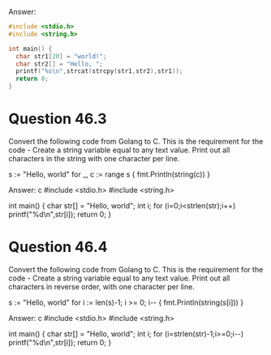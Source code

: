 Answer:
```c
#include <stdio.h>
#include <string.h>

int main() {
  char str1[20] = "world!";
  char str2[] = "Hello, ";
  printf("%s\n",strcat(strcpy(str1,str2),str1));
  return 0;
}
```

# Question 46.3
Convert the following code from Golang to C. This is the requirement for the code - Create a string variable equal to any text value. Print out all characters in the string with one character per line.

s := "Hello, world"
for _, c := range s {
  fmt.Println(string(c))
}

Answer: c
#include <stdio.h>
#include <string.h>

int main() {
    char str[] = "Hello, world";
     int i;
    for (i=0;i<strlen(str);i++) printf("%d\n",str[i]);
    return 0;
}


# Question 46.4
Convert the following code from Golang to C. This is the requirement for the code - Create a string variable equal to any text value. Print out all characters in reverse order, with one character per line.

s := "Hello, world"
for i := len(s)-1; i >= 0; i-- {
    fmt.Println(string(s[i]))
}

Answer: c
#include <stdio.h>
#include <string.h>

int main() {
    char str[] = "Hello, world";
     int i;
    for (i=strlen(str)-1;i>=0;i--) printf("%d\n",str[i]);
    return 0;
}

